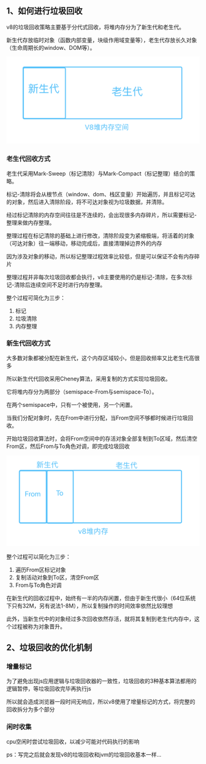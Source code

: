 ## 1、如何进行垃圾回收

v8的垃圾回收策略主要基于分代式回收，将堆内存分为了新生代和老生代。

新生代存放临时对象（函数内部变量，块级作用域变量等），老生代存放长久对象（生命周期长的window、DOM等）。

![An image](../.vuepress/public/js/jsv8_1.png)

### 老生代回收方式

老生代采用Mark-Sweep（标记清除）与Mark-Compact（标记整理）结合的策略。

标记-清除将会从根节点（window、dom、栈区变量）开始遍历，并且标记可达的对象，然后进入清除阶段，将不可达对象视为垃圾数据，并清除。

经过标记清除的内存空间往往是不连续的，会出现很多内存碎片，所以需要标记-整理来做内存整理。

整理过程在标记清除的基础上进行修改，清除阶段变为紧缩极端，将活着的对象（可达对象）往一端移动，移动完成后，直接清理掉边界外的内存

因为涉及对象的移动，所以标记整理过程效率比较低，但是可以保证不会有内存碎片

整理过程并非每次垃圾回收都会执行，v8主要使用的仍是标记-清除，在多次标记-清除后连续空间不足时进行内存整理。

整个过程可简化为三步：
1. 标记
2. 垃圾清除
3. 内存整理

### 新生代回收方式

大多数对象都被分配在新生代，这个内存区域较小，但是回收频率又比老生代高很多

所以新生代代回收采用Cheney算法，采用复制的方式实现垃圾回收。

它将堆内存分为两部分（semispace-From与semispace-To）。

在两个semispace中，只有一个被使用，另一个闲置。

当我们分配对象时，先在From中进行分配，当From空间不够都时候进行垃圾回收。

开始垃圾回收算法时，会将From空间中的存活对象全部复制到To区域，然后清空From区，然后From与To角色对调，即完成垃圾回收

![An image](../.vuepress/public/js/jsv8_2.png)

整个过程可以简化为三步：
1. 遍历From区标记对象
2. 复制活动对象到To区，清空From区
3. From与To角色对调

在新生代的回收过程中，始终有一半的内存闲置，但由于新生代很小（64位系统下只有32M，另有说法1-8M），所以复制操作的时间效率依然比较理想

此外，当新生代中的对象经过多次回收依然存活，就将其复制到老生代内存中，这个过程被称为对象晋升。

## 2、垃圾回收的优化机制

### 增量标记

为了避免出现js应用逻辑与垃圾回收器的一致性，垃圾回收的3种基本算法都用的逻辑暂停，等垃圾回收完毕再执行js

所以就会造成浏览器一段时间无响应，所以v8使用了增量标记的方式，将完整的回收拆分为多个部分

### 闲时收集
cpu空闲时尝试垃圾回收，以减少可能对代码执行的影响


ps：写完之后就会发现v8的垃圾回收和jvm的垃圾回收基本一样...

